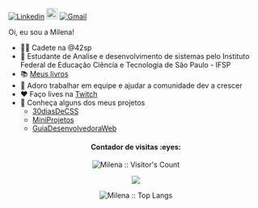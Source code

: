 [![Linkedin](https://img.shields.io/badge/-LinkedIn-blue?style=flat&logo=Linkedin&logoColor=white)](https://www.linkedin.com/in/milenacarecho/)
[<img src="https://img.shields.io/github/followers/milenacarecho?label=follow&style=social" height="22" title="Follow me" />](https://github.com/milenacarecho) 
[![Gmail](https://img.shields.io/badge/-Gmail-c14438?style=flat&logo=Gmail&logoColor=white)](mailto:milena.c@aluno.ifsp.edu.br)

Oi, eu sou a Milena!

- 👩‍🚀 Cadete na @42sp
- 📖 Estudante de Analise e desenvolvimento de sistemas pelo Instituto Federal de Educação Ciência e Tecnologia de São Paulo - IFSP
- 📚 [Meus livros](https://github.com/MilenaCarecho/myBooks)
- 🤝 Adoro trabalhar em equipe e ajudar a comunidade dev a crescer
- ❤️ Faço lives na [Twitch](https://www.twitch.tv/ahmilena)
- 🔎 Conheça alguns dos meus projetos
   - [30diasDeCSS](https://github.com/MilenaCarecho/30diasDeCSS)
   - [MiniProjetos](https://github.com/MilenaCarecho/MiniProjetos)
   - [GuiaDesenvolvedoraWeb](https://github.com/MilenaCarecho/GuiaDesenvolvedoraWeb)



<h4 align="center">Contador de visitas :eyes:</h4>
<p align="center"><img src="https://profile-counter.glitch.me/{MilenaCarecho}/count.svg" alt="Milena :: Visitor's Count" /></p>
<p align="center"><a><img src="https://github-readme-stats.vercel.app/api?username=milenacarecho&show_icons=true&theme=graywhite" /></a></p>
<p align="center"><img src="https://github-readme-stats.vercel.app/api/top-langs/?username=milenacarecho&langs_count=10&theme=graywhite&layout=compact" alt="Milena :: Top Langs" /></p>
 

   
  
